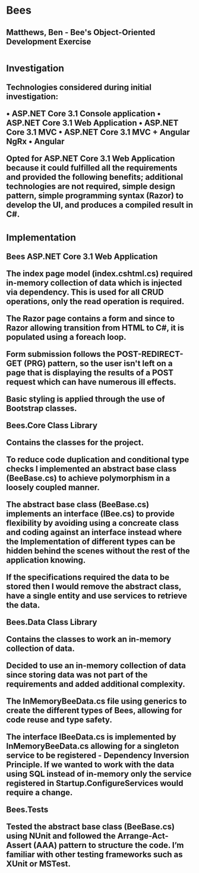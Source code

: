 # Bees
<h2><b>Matthews, Ben - Bee's Object-Oriented Development Exercise<b/><h2>

<h3><b>Investigation</h3></b>
Technologies considered during initial investigation:

•	ASP.NET Core 3.1 Console application
•	ASP.NET Core 3.1 Web Application
•	ASP.NET Core 3.1 MVC
•	ASP.NET Core 3.1 MVC + Angular NgRx
•	Angular 

Opted for ASP.NET Core 3.1 Web Application because it could fulfilled all the requirements and provided the following benefits; additional technologies are not required, simple design pattern, simple programming syntax (Razor) to develop the UI, and produces a compiled result in C#. 

<h3><b>Implementation</b></h3>

<b>Bees ASP.NET Core 3.1 Web Application</b>

The index page model (index.cshtml.cs) required in-memory collection of data which is injected via dependency. This is used for all CRUD operations, only the read operation is required.

The Razor page contains a form and since to Razor allowing transition from HTML to C#, it is populated using a foreach loop.

Form submission follows the POST-REDIRECT-GET (PRG) pattern, so the user isn't left on a page that is displaying the results of a POST request which can have numerous ill effects.

Basic styling is applied through the use of Bootstrap classes.

<b>Bees.Core Class Library</b>

Contains the classes for the project. 

To reduce code duplication and conditional type checks I implemented an abstract base class (BeeBase.cs) to achieve polymorphism in a loosely coupled manner. 

The abstract base class (BeeBase.cs) implements an interface (IBee.cs) to provide flexibility by avoiding using a concreate class and coding against an interface instead where the Implementation of different types can be hidden behind the scenes without the rest of the application knowing. 

If the specifications required the data to be stored then I would remove the abstract class, have a single entity and use services to retrieve the data.

<b>Bees.Data Class Library</b>

Contains the classes to work an in-memory collection of data.

Decided to use an in-memory collection of data since storing data was not part of the requirements and added additional complexity.

The InMemoryBeeData.cs file using generics to create the different types of Bees, allowing for code reuse and type safety. 

The interface IBeeData.cs is implemented by InMemoryBeeData.cs allowing for a singleton service to be registered - Dependency Inversion Principle. If we wanted to work with the data using SQL instead of in-memory only the service registered in Startup.ConfigureServices would require a change.
 
<b>Bees.Tests</b>

Tested the abstract base class (BeeBase.cs) using NUnit and followed the Arrange-Act-Assert (AAA) pattern to structure the code. I’m familiar with other testing frameworks such as XUnit or MSTest.
